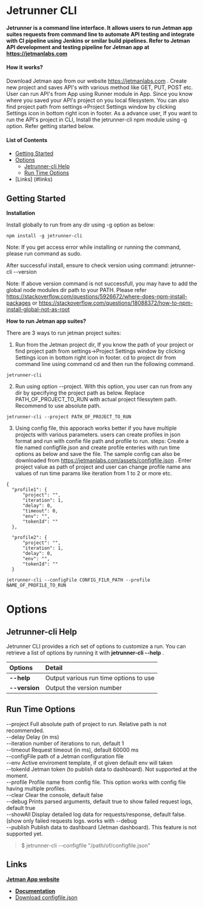 # Jetrunner CLI

#### Jetrunner is a command line interface. It allows users to run Jetman app suites requests from command line to automate API testing and integrate with CI pipeline using Jenkins or smilar build pipelines. Refer to Jetman API development and testing pipeline for Jetman app at https://jetmanlabs.com

#### How it works?
Download Jetman app from our website https://jetmanlabs.com . Create new project and saves API's with various method like GET, PUT, POST etc. User can run API's from App using Runner module in App.
Since you know where you saved your API's project on you local filesystem. You can also find project path from settings->Project Settings window by clicking Settings icon in bottom right icon in footer.
As a advance user, If you want to run the API's project in CLI, Install the jetrunner-cli npm module using -g option. Refer getting started below.

#### List of Contents

- [Getting Started](#getting-started)
- [Options](#options)
  - [Jetrunner-cli Help](#jetrunn-cli-help)
  - [Run Time Options](#run-time-options)
- [Links] (#links)
## Getting Started ##

**Installation**

Install globally to run from any dir using -g option as below:

 ````
 npm install -g jetrunner-cli
 ````
 Note: If you get access error while installing or running the command, please run command as sudo.

 After successful install, ensure to check version using command: jetrunner-cli --version

 Note: If above version command is not successfull, you may have to add the global node modules dir path to your PATH. Please refer https://stackoverflow.com/questions/5926672/where-does-npm-install-packages or https://stackoverflow.com/questions/18088372/how-to-npm-install-global-not-as-root

**How to run Jetman app suites?**

 There are 3 ways to run jetman project suites:
 1. Run from the Jetman project dir, If you know the path of your project or find project path from settings->Project Settings window by clicking Settings icon in bottom right icon in footer. cd to project dir from command line using command cd and then run the following command.
 ````
 jetrunner-cli
 ````
2. Run using option --project. With this option, you user can run from any dir by specifying the project path as below. Replace PATH_OF_PROJECT_TO_RUN with actual project filessytem path. Recommend to use absolute path.
 ````
 jetrunner-cli --project PATH_OF_PROJECT_TO_RUN
 ````
3. Using config file, this apporach works better if you have multiple projects with various parameters. users can create profiles in json format and run with confie file path and profile to run.
steps:
 Create a file named configfile.json and create profile enteries with run time options as below and save the file. The sample config can also be downloaded from https://jetmanlabs.com/assets/configfile.json . Enter project value as path of project and user can change profile name ans values of run time params like iteration from 1 to 2 or more etc.
  ````
  {
	"profile1": {
		"project": "",
		"iteration": 1,
		"delay": 0,
		"timeout": 0,
		"env": "",
		"tokenId": ""
	},

	"profile2": {
		"project": "",
		"iteration": 1,
		"delay": 0,
		"env": "",
		"tokenId": ""
	}
  ````
  ````
  jetrunner-cli --configFile CONFIG_FILR_PATH --profile NAME_OF_PROFILE_TO_RUN
  ````
# Options #


## Jetrunner-cli Help ##
Jetrunner CLI provides a rich set of options to customize a run. You can retrieve a list of options by running it with **jetrunner-cli --help** .

| **Options** | **Detail** |
| :--- | :--- |
| **--help** | Output various run time options to use |
| **--version** | Output the version number |
## Run Time Options ##

  --project      Full absolute path of project to run. Relative path is not recommended.                                              
  --delay        Delay (in ms)                                                                                                        
  --iteration    number of iterations to run, default 1                                                                               
  --timeout      Request timeout (in ms), default 60000 ms                                                                            
  --configFile   path of a Jetman configuration file                                                                                  
  --env          Active enviroment template, if ot given default env will taken                                                       
  --tokenId      Jetman token (to publish data to dashboard). Not supported at the moment.                                            
  --profile      Profile name from config file. This option works with config file having multiple profiles.                          
  --clear        Clear the console, default false                                                                                     
  --debug        Prints parsed arguments, default true to show failed request logs, default true                                      
  --showAll      Display detailed log data for requests/response, default false. (show only failed requests logs. works with --debug  
  --publish      Publish data to dashboard (Jetman dashboard). This feature is not supported yet. 

> $ jetrunner-cli --configfile "/path/of/configfile.json"
## Links ##
**[Jetman App website](https://jetmanlabs.com)**
- **[Documentation](https://jetmanlabs.com/jetmanDoc/#Jetman-CLI)**
- <a href="https://jetmanlabs.com/assets/configfile.json" download>Download configfile.json</a>

